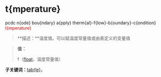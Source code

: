 # t{mperature}
pcdc n{ode} bou{ndary} a{pply} therm{al}-f{low}-b{oundary}-c{ondition} <span style='color: red;'>t{mperature}</span>
> **描述：**温度值。可以赋温度常量值或由表定义的变量值

> 
> **值：**
> 
> f（[float](数据类型/float/)，温度常量值）

**子关键词：**[tab{le}](n{ode}/bou{ndary}/a{pply}/therm{al}-f{low}-b{oundary}-c{ondition}/t{mperature}/tab{le}/)，
